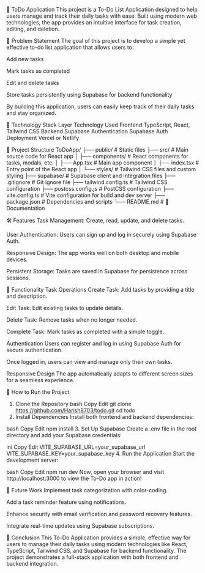 📝 ToDo Application
This project is a To-Do List Application designed to help users manage and track their daily tasks with ease. Built using modern web technologies, the app provides an intuitive interface for task creation, editing, and deletion.

🚀 Problem Statement
The goal of this project is to develop a simple yet effective to-do list application that allows users to:

Add new tasks

Mark tasks as completed

Edit and delete tasks

Store tasks persistently using Supabase for backend functionality

By building this application, users can easily keep track of their daily tasks and stay organized.

🔧 Technology Stack
Layer	Technology Used
Frontend	TypeScript, React, Tailwind CSS
Backend	Supabase
Authentication	Supabase Auth
Deployment	Vercel or Netlify

📁 Project Structure
ToDoApp/
├── public/ # Static files
├── src/ # Main source code for React app
│ ├── components/ # React components for tasks, modals, etc.
│ ├── App.tsx # Main app component
│ ├── index.tsx # Entry point of the React app
│ └── styles/ # Tailwind CSS files and custom styling
├── supabase/ # Supabase client and integration files
├── .gitignore # Git ignore file
├── tailwind.config.ts # Tailwind CSS configuration
├── postcss.config.js # PostCSS configuration
├── vite.config.ts # Vite configuration for build and dev server
├── package.json # Dependencies and scripts
└── README.md # 📄 Documentation

🛠 Features
Task Management: Create, read, update, and delete tasks.

User Authentication: Users can sign up and log in securely using Supabase Auth.

Responsive Design: The app works well on both desktop and mobile devices.

Persistent Storage: Tasks are saved in Supabase for persistence across sessions.

🤖 Functionality
Task Operations
Create Task: Add tasks by providing a title and description.

Edit Task: Edit existing tasks to update details.

Delete Task: Remove tasks when no longer needed.

Complete Task: Mark tasks as completed with a simple toggle.

Authentication
Users can register and log in using Supabase Auth for secure authentication.

Once logged in, users can view and manage only their own tasks.

Responsive Design
The app automatically adapts to different screen sizes for a seamless experience.

📝 How to Run the Project
1. Clone the Repository
bash
Copy
Edit
git clone https://github.com/Harish8703/todo.git
cd todo
2. Install Dependencies
Install both frontend and backend dependencies:

bash
Copy
Edit
npm install
3. Set Up Supabase
Create a .env file in the root directory and add your Supabase credentials:

ini
Copy
Edit
VITE_SUPABASE_URL=your_supabase_url
VITE_SUPABASE_KEY=your_supabase_key
4. Run the Application
Start the development server:

bash
Copy
Edit
npm run dev
Now, open your browser and visit http://localhost:3000 to view the To-Do app in action!

🔮 Future Work
Implement task categorization with color-coding.

Add a task reminder feature using notifications.

Enhance security with email verification and password recovery features.

Integrate real-time updates using Supabase subscriptions.

🏁 Conclusion
This To-Do Application provides a simple, effective way for users to manage their daily tasks using modern technologies like React, TypeScript, Tailwind CSS, and Supabase for backend functionality. The project demonstrates a full-stack application with both frontend and backend integration.
